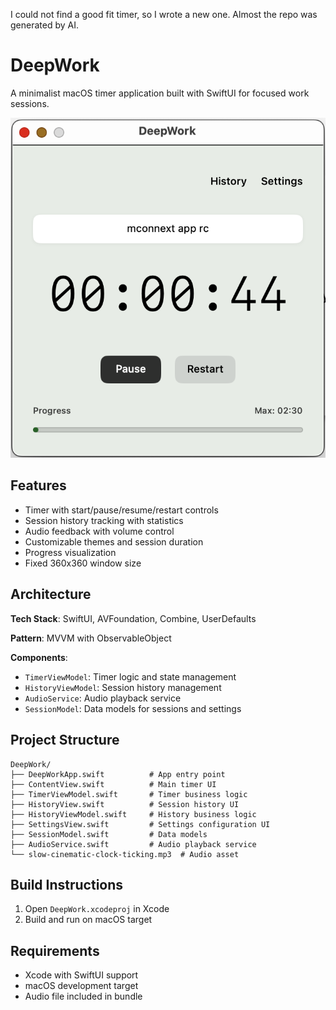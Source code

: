 I could not find a good fit timer, so I wrote a new one. 
Almost the repo was generated by AI.

# DeepWork

A minimalist macOS timer application built with SwiftUI for focused work sessions.

![DeepWork App Screenshot](deepwork.png)

## Features

- Timer with start/pause/resume/restart controls
- Session history tracking with statistics
- Audio feedback with volume control
- Customizable themes and session duration
- Progress visualization
- Fixed 360x360 window size

## Architecture

**Tech Stack**: SwiftUI, AVFoundation, Combine, UserDefaults

**Pattern**: MVVM with ObservableObject

**Components**:
- `TimerViewModel`: Timer logic and state management
- `HistoryViewModel`: Session history management  
- `AudioService`: Audio playback service
- `SessionModel`: Data models for sessions and settings

## Project Structure

```
DeepWork/
├── DeepWorkApp.swift          # App entry point
├── ContentView.swift          # Main timer UI
├── TimerViewModel.swift       # Timer business logic
├── HistoryView.swift          # Session history UI
├── HistoryViewModel.swift     # History business logic
├── SettingsView.swift         # Settings configuration UI
├── SessionModel.swift         # Data models
├── AudioService.swift         # Audio playback service
└── slow-cinematic-clock-ticking.mp3  # Audio asset
```

## Build Instructions

1. Open `DeepWork.xcodeproj` in Xcode
2. Build and run on macOS target

## Requirements

- Xcode with SwiftUI support
- macOS development target
- Audio file included in bundle 
